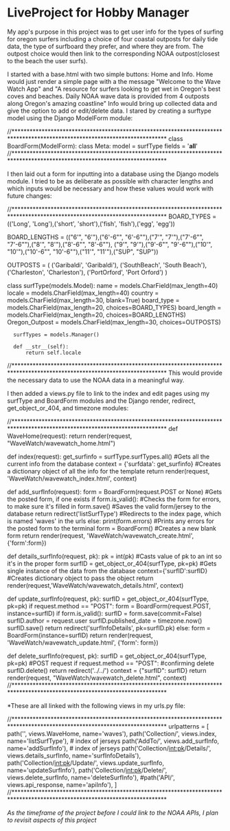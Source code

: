 # LiveProject for Hobby Manager
  My app's purpose in this project was to get user info for the types of surfing for oregon surfers including a choice of four 
coastal outposts for daily tide data, the type of surfboard they prefer, and where they are from. The outpost choice would 
then link to the corresponding NOAA outpost(closest to the beach the user surfs).

  I started with a base.html with two simple buttons: Home and Info. Home would just render a simple page with a the message
"Welcome to the Wave Watch App" and "A resource for surfers looking to get wet in Oregon's best coves and beaches. Daily NOAA
wave data is provided from 4 outposts along Oregon's amazing coastline" Info would bring up collected data and give the option 
to add or edit/delete data. I stared by creating a surftype model using the Django ModelForm module:

//***************************************************************************************************************************
  class BoardForm(ModelForm):
      class Meta:
          model = surfType
          fields = '__all__'
//***************************************************************************************************************************
          
  I then laid out a form for inputting into a database using the Django models module. I tried to be as deliberate as possible with 
character lengths and which inputs would be necessary and how these values would work with future changes: 

//***************************************************************************************************************************
  BOARD_TYPES = (('Long', 'Long'),('short', 'short'),('fish', 'fish'),('egg', 'egg'))

  BOARD_LENGTHS = (("6'", "6'"),("6'-6\"", "6'-6\""),("7'", "7'"),("7'-6\"", "7'-6\""),("8'", "8'"),("8'-6\"", "8'-6\""),
                 ("9'", "9'"),("9'-6\"", "9'-6\""),("10'", "10'"),("10'-6\"", "10'-6\""),("11'", "11'"),("SUP", "SUP"))

  OUTPOSTS = (
      ('Garibaldi', 'Garibaldi'),
      ('SouthBeach', 'South Beach'),
      ('Charleston', 'Charleston'),
      ('PortOrford', 'Port Orford')
  )

  class surfType(models.Model):
      name = models.CharField(max_length=40)
      locale = models.CharField(max_length=40)
      country = models.CharField(max_length=30, blank=True)
      board_type = models.CharField(max_length=20, choices=BOARD_TYPES)
      board_length = models.CharField(max_length=20, choices=BOARD_LENGTHS)
      Oregon_Outpost = models.CharField(max_length=30, choices=OUTPOSTS)

      surfTypes = models.Manager()

      def __str__(self):
          return self.locale
//***************************************************************************************************************************
This would provide the necessary data to use the NOAA data in a meaningful way.

  I then added a views.py file to link to the index and edit pages using my surfType and BoardForm modules and the Django
render, redirect, get_object_or_404, and timezone modules:

//***************************************************************************************************************************
  def WaveHome(request):
      return render(request, "WaveWatch/wavewatch_home.html")

  def index(request):
      get_surfinfo = surfType.surfTypes.all()      #Gets all the current info from the database
      context = {'surfdata': get_surfinfo}       #Creates a dictionary object of all the info for the template
      return render(request, 'WaveWatch/wavewatch_index.html', context)

  def add_surfInfo(request):
      form = BoardForm(request.POST or None)     #Gets the posted form, if one exists
      if form.is_valid():                         #Checks the form for errors, to make sure it's filled in
          form.save()                             #Saves the valid form/jersey to the database
          return redirect('listSurfType')         #Redirects to the index page, which is named 'waves' in the urls
      else:
          print(form.errors)                      #Prints any errors for the posted form to the terminal
          form = BoardForm()                     #Creates a new blank form
      return render(request, 'WaveWatch/wavewatch_create.html', {'form':form})

  def details_surfInfo(request, pk):
      pk = int(pk)                                #Casts value of pk to an int so it's in the proper form
      surfID = get_object_or_404(surfType, pk=pk)   #Gets single instance of the data from the database
      context={'surfID':surfID}                    #Creates dictionary object to pass the object
      return render(request,'WaveWatch/wavewatch_details.html', context)

  def update_surfInfo(request, pk):
      surfID = get_object_or_404(surfType, pk=pk)
      if request.method == "POST":
          form = BoardForm(request.POST, instance=surfID)
          if form.is_valid():
              surfID = form.save(commit=False)
              surfID.author = request.user
              surfID.published_date = timezone.now()
              surfID.save()
              return redirect('surfInfoDetails', pk=surfID.pk)
      else:
          form = BoardForm(instance=surfID)
      return render(request, 'WaveWatch/wavewatch_update.html', {'form': form})

  def delete_surfInfo(request, pk):
      surfID = get_object_or_404(surfType, pk=pk)
      #POST request
      if request.method == "POST":
          #confirming delete
          surfID.delete()
          return redirect('../../')
      context = {"surfID": surfID}
      return render(request, "WaveWatch/wavewatch_delete.html", context)
//***************************************************************************************************************************      

*These are all linked with the following views in my urls.py file:

//***************************************************************************************************************************
  urlpatterns = [
    path('', views.WaveHome, name='waves'),
    path('Collection/', views.index, name='listSurfType'),  # index of jerseys
    path('AddTo/', views.add_surfInfo, name='addSurfInfo'),  # index of jerseys
    path('Collection/<int:pk>/Details/', views.details_surfInfo, name='surfInfoDetails'),
    path('Collection/<int:pk>/Update/', views.update_surfInfo, name='updateSurfInfo'),
    path('Collection/<int:pk>/Delete/', views.delete_surfInfo, name='deleteSurfInfo'),
    #path('API/', views.api_response, name='apiInfo'),
  ]
//*************************************************************************************************************************** 

*As the timeframe of the project before I could link to the NOAA APIs, I plan to revisit aspects of this project*



  
